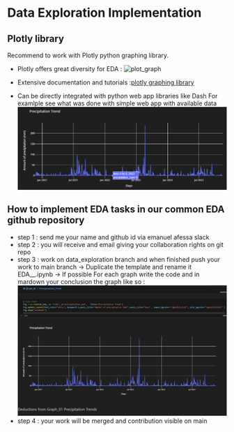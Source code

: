 # Data Exploration Implementation


## Plotly library 

Recommend to work with Plotly python graphing library. 
* Plotly offers great diversity for EDA : 
![plot_graph](https://github.com/EmanuelAfessa/omdena_water_scarcity/blob/data_exploration/assets/plotly_charts.png)  

* Extensive documentation and tutorials 
 :[plotly graphing library](https://plotly.com/python/) 

* Can be directly  integrated with python web app libraries like Dash 
For examlple see what was done with simple web app with available data 
![plot_graph](assets/plotly_line_rain.png) 


## How to implement EDA tasks in our common EDA github repository  

* step 1 : send me your name and github id via emanuel afessa slack 
* step 2 : you will receive and email giving your collaboration rights on git repo
* step 3 : work on data_exploration branch and when finished push your work to main branch 
-> Duplicate the template and rename it EDA_<yourfirstname>_<yourlastname>.ipynb
-> If possible For each graph write the code and in mardown your conclusion the graph like so :
![plot_graph_and deduction](assets/graph_deduction.png) 
* step 4 : your work will be merged and contribution visible on main




